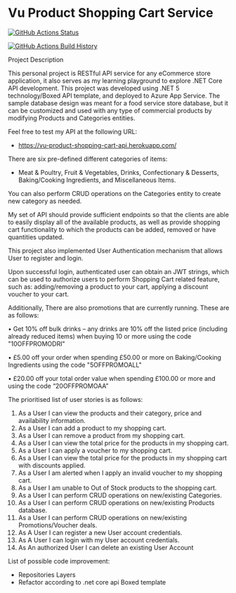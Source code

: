 # Vu Product Shopping Cart Service

[![GitHub Actions Status](https://github.com/Username/Project/workflows/Build/badge.svg?branch=main)](https://github.com/Username/Project/actions)

[![GitHub Actions Build History](https://buildstats.info/github/chart/Username/Project?branch=main&includeBuildsFromPullRequest=false)](https://github.com/Username/Project/actions)

Project Description

This personal project is RESTful API service for any eCommerce store application, it also serves as my learning playground to explore .NET Core API development. 
This project was developed using .NET 5 technology/Boxed API template, and deployed to Azure App Service.
The sample database design was meant for a food service store database, but it can be customized and used with any type of commercial products by modifying Products and Categories entities.

Feel free to test my API at the following URL:
- https://vu-product-shopping-cart-api.herokuapp.com/


There are six pre-defined different categories of items: 
- Meat & Poultry, Fruit & Vegetables, Drinks, Confectionary & Desserts, Baking/Cooking Ingredients, and Miscellaneous Items.





You can also perform CRUD operations on the Categories entity to create new category as needed.

My set of API should provide sufficient endpoints so that the clients are able to easily display all of the available products, as well as provide shopping cart functionality to which the products can be added, removed or have quantities updated.

This project also implemented User Authentication mechanism that allows User to register and login.

Upon successful login, authenticated user can obtain an JWT strings, which can be used to authorize users to perform Shopping Cart related feature, such as: adding/removing a product to your cart, applying a discount voucher to your cart.


Additionally, There are also promotions that are currently running. These are as follows:

• Get 10% off bulk drinks – any drinks are 10% off the listed price (including already reduced items) when buying 10 or more using the code "10OFFPROMODRI"

• £5.00 off your order when spending £50.00 or more on Baking/Cooking Ingredients using the code "5OFFPROMOALL"

• £20.00 off your total order value when spending £100.00 or more and using the code “20OFFPROMOAA”


The prioritised list of user stories is as follows:
1. As a User I can view the products and their category, price and availability information.
2. As a User I can add a product to my shopping cart.
3. As a User I can remove a product from my shopping cart.
4. As a User I can view the total price for the products in my shopping cart.
5. As a User I can apply a voucher to my shopping cart.
6. As a User I can view the total price for the products in my shopping cart with discounts applied.
7. As a User I am alerted when I apply an invalid voucher to my shopping cart.
8. As a User I am unable to Out of Stock products to the shopping cart.
9. As a User I can perform CRUD operations on new/existing Categories.
10. As a User I can perform CRUD operations on new/existing Products database.
11. As a User I can perform CRUD operations on new/existing Promotions/Voucher deals.
12. As A User I can register a new User account credentials.
13. As A User I can login with my User account credentials.
14. As An authorized User I can delete an existing User Account




List of possible code improvement:

- Repositories Layers
- Refactor according to .net core api Boxed template
